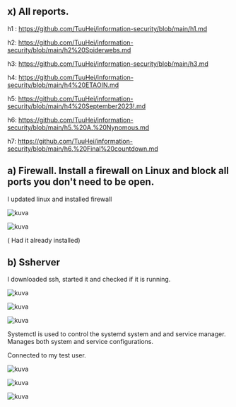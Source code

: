 ## x) All reports.

h1 : https://github.com/TuuHei/information-security/blob/main/h1.md

h2: https://github.com/TuuHei/information-security/blob/main/h2%20Spiderwebs.md

h3: https://github.com/TuuHei/information-security/blob/main/h3.md

h4: https://github.com/TuuHei/information-security/blob/main/h4%20ETAOIN.md

h5: https://github.com/TuuHei/information-security/blob/main/h4%20September2023!.md

h6: https://github.com/TuuHei/information-security/blob/main/h5.%20A.%20Nynomous.md

h7: https://github.com/TuuHei/information-security/blob/main/h6.%20Final%20countdown.md

## a) Firewall. Install a firewall on Linux and block all ports you don't need to be open.

I updated linux and installed firewall

![kuva](https://github.com/TuuHei/information-security/assets/122973223/fe072146-5e42-4ef0-9fb4-129701aa8a63)

![kuva](https://github.com/TuuHei/information-security/assets/122973223/c6acf33c-12a2-4911-9138-09e7da983d16)

( Had it already installed)

## b) Ssherver

I downloaded ssh, started it and checked if it is running. 

![kuva](https://github.com/TuuHei/information-security/assets/122973223/6df6f815-6e5c-4ea4-b8cc-4665d5fa25b6)

![kuva](https://github.com/TuuHei/information-security/assets/122973223/0527ad5c-1c1b-4b34-ae46-c0c74476e70f)

![kuva](https://github.com/TuuHei/information-security/assets/122973223/22afacc1-9a52-4ee5-96dc-2beea7a87eae)

Systemctl is used to control the systemd system and and service manager. Manages both system and service configurations.

Connected to my test user.

![kuva](https://github.com/TuuHei/information-security/assets/122973223/75d67898-3439-4ad5-813d-35aa7a3981f9)

![kuva](https://github.com/TuuHei/information-security/assets/122973223/7cb92c16-8fd1-424d-9485-01ae933d57ac)

![kuva](https://github.com/TuuHei/information-security/assets/122973223/a99999eb-5ecd-4587-9d7c-a46e2e467861)
